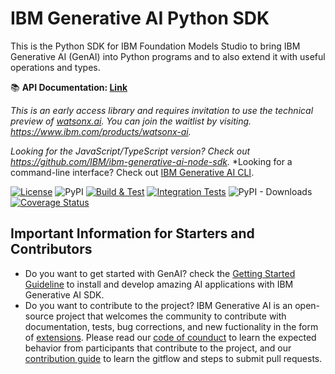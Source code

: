 # IBM Generative AI Python SDK


This is the Python SDK for IBM Foundation Models Studio to bring IBM Generative AI (GenAI) into Python programs and to also extend it with useful operations and types.

:books:	**API Documentation: [Link](https://ibm.github.io/ibm-generative-ai/)**

*This is an early access library and requires invitation to use the technical preview of [watsonx.ai](https://watsonx.ai/). You can join the waitlist by visiting. https://www.ibm.com/products/watsonx-ai.*

*Looking for the JavaScript/TypeScript version? Check out https://github.com/IBM/ibm-generative-ai-node-sdk.*
*Looking for a command-line interface? Check out [IBM Generative AI CLI](https://github.com/IBM/ibm-generative-ai-cli).

[![License](https://img.shields.io/badge/License-Apache_2.0-blue.svg)](https://github.com/IBM/ibm-generative-ai/blob/main/LICENSE)
![PyPI](https://img.shields.io/pypi/v/ibm-generative-ai)
[![Build & Test](https://github.com/IBM/ibm-generative-ai/actions/workflows/main.yml/badge.svg?branch=main)](https://github.com/IBM/ibm-generative-ai/actions/workflows/main.yml)
[![Integration Tests](https://github.com/IBM/ibm-generative-ai/actions/workflows/integration-test.yml/badge.svg)](https://github.com/IBM/ibm-generative-ai/actions/workflows/integration-test.yml)
![PyPI - Downloads](https://img.shields.io/pypi/dm/ibm-generative-ai)
[![Coverage Status](https://coveralls.io/repos/github/IBM/ibm-generative-ai/badge.svg?branch=main)](https://coveralls.io/github/IBM/ibm-generative-ai?branch=main)

## Important Information for Starters and Contributors
- Do you want to get started with GenAI? check the [Getting Started Guideline](GETTING_STARTED.md) to install and develop amazing AI applications with IBM Generative AI SDK.
- Do you want to contribute to the project? IBM Generative AI is an open-source project that welcomes the community to contribute with documentation, tests, bug corrections, and new fuctionality in the form of [extensions](EXTENSIONS.md). Please read our [code of counduct](CODE_OF_CONDUCT.md) to learn the expected behavior from participants that contribute to the project, and our [contribution guide](CONTRIBUTING.md) to learn the gitflow and steps to submit pull requests.

<!-- vscode-markdown-toc-config
	numbering=false
	autoSave=true
	/vscode-markdown-toc-config -->
<!-- /vscode-markdown-toc -->
